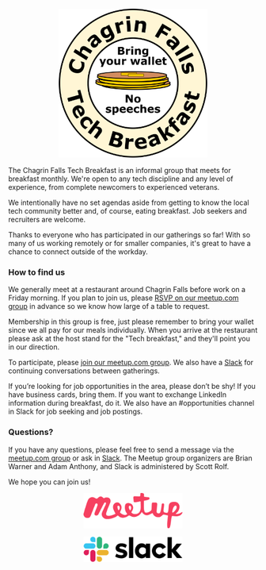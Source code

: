 
<p align="center">
<img src="logo.svg" width="300px">
</p>

The Chagrin Falls Tech Breakfast is an informal group that meets for breakfast monthly. We're open to any tech discipline and any level of experience, from complete newcomers to experienced veterans.

We intentionally have no set agendas aside from getting to know the local tech community better and, of course, eating breakfast. Job seekers and recruiters are welcome.

Thanks to everyone who has participated in our gatherings so far! With so many of us working remotely or for smaller companies, it's great to have a chance to connect outside of the workday.

### How to find us

We generally meet at a restaurant around Chagrin Falls before work on a Friday morning. If you plan to join us, please [RSVP on our meetup.com group](https://www.meetup.com/Chagrin-Falls-Tech-Breakfast/) in advance so we know how large of a table to request.

Membership in this group is free, just please remember to bring your wallet since we all pay for our meals individually. When you arrive at the restaurant please ask at the host stand for the "Tech breakfast," and they'll point you in our direction.

To participate, please [join our meetup.com group](https://www.meetup.com/Chagrin-Falls-Tech-Breakfast/). We also have a [Slack](https://join.slack.com/t/cf-tech/shared_invite/zt-7wpr6mzk-JFyRQoJQzMlKP6r71R9VOw) for continuing conversations between gatherings.

If you’re looking for job opportunities in the area, please don’t be shy! If you have business cards, bring them. If you want to exchange LinkedIn information during breakfast, do it. We also have an #opportunities channel in Slack for job seeking and job postings.

### Questions?

If you have any questions, please feel free to send a message via the [meetup.com group](https://www.meetup.com/Chagrin-Falls-Tech-Breakfast/) or ask in [Slack](https://join.slack.com/t/cf-tech/shared_invite/zt-7wpr6mzk-JFyRQoJQzMlKP6r71R9VOw). The Meetup group organizers are Brian Warner and Adam Anthony, and Slack is administered by Scott Rolf.

We hope you can join us!

<p align="center">
<a href="https://www.meetup.com/Chagrin-Falls-Tech-Breakfast/"><img src="./meetup.svg" width="200px"></a>
</p>
<p align="center">
<a href="https://join.slack.com/t/cf-tech/shared_invite/zt-7wpr6mzk-JFyRQoJQzMlKP6r71R9VOw"><img src="./slack.svg" width="200px"></a>
</p>


